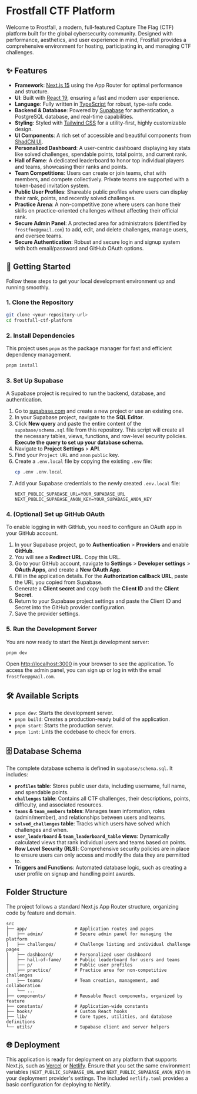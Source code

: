 # Frostfall CTF Platform

Welcome to Frostfall, a modern, full-featured Capture The Flag (CTF) platform built for the global cybersecurity community. Designed with performance, aesthetics, and user experience in mind, Frostfall provides a comprehensive environment for hosting, participating in, and managing CTF challenges.

## ✨ Features

- **Framework**: [Next.js 15](https://nextjs.org/) using the App Router for optimal performance and structure.
- **UI**: Built with [React 19](https://react.dev/), ensuring a fast and modern user experience.
- **Language**: Fully written in [TypeScript](https://www.typescriptlang.org/) for robust, type-safe code.
- **Backend & Database**: Powered by [Supabase](https://supabase.io/) for authentication, a PostgreSQL database, and real-time capabilities.
- **Styling**: Styled with [Tailwind CSS](https://tailwindcss.com/) for a utility-first, highly customizable design.
- **UI Components**: A rich set of accessible and beautiful components from [ShadCN UI](https://ui.shadcn.com/).
- **Personalized Dashboard**: A user-centric dashboard displaying key stats like solved challenges, spendable points, total points, and current rank.
- **Hall of Fame**: A dedicated leaderboard to honor top individual players and teams, showcasing their ranks and points.
- **Team Competitions**: Users can create or join teams, chat with members, and compete collectively. Private teams are supported with a token-based invitation system.
- **Public User Profiles**: Shareable public profiles where users can display their rank, points, and recently solved challenges.
- **Practice Arena**: A non-competitive zone where users can hone their skills on practice-oriented challenges without affecting their official rank.
- **Secure Admin Panel**: A protected area for administrators (identified by `frostfoe@gmail.com`) to add, edit, and delete challenges, manage users, and oversee teams.
- **Secure Authentication**: Robust and secure login and signup system with both email/password and GitHub OAuth options.

## 🚀 Getting Started

Follow these steps to get your local development environment up and running smoothly.

### 1. Clone the Repository

```bash
git clone <your-repository-url>
cd frostfall-ctf-platform
```

### 2. Install Dependencies

This project uses `pnpm` as the package manager for fast and efficient dependency management.

```bash
pnpm install
```

### 3. Set Up Supabase

A Supabase project is required to run the backend, database, and authentication.

1.  Go to [supabase.com](https://supabase.com) and create a new project or use an existing one.
2.  In your Supabase project, navigate to the **SQL Editor**.
3.  Click **New query** and paste the entire content of the `supabase/schema.sql` file from this repository. This script will create all the necessary tables, views, functions, and row-level security policies. **Execute the query to set up your database schema.**
4.  Navigate to **Project Settings** > **API**.
5.  Find your `Project URL` and `anon` `public` key.
6.  Create a `.env.local` file by copying the existing `.env` file:
    ```bash
    cp .env .env.local
    ```
7.  Add your Supabase credentials to the newly created `.env.local` file:
    ```env
    NEXT_PUBLIC_SUPABASE_URL=YOUR_SUPABASE_URL
    NEXT_PUBLIC_SUPABASE_ANON_KEY=YOUR_SUPABASE_ANON_KEY
    ```

### 4. (Optional) Set up GitHub OAuth

To enable logging in with GitHub, you need to configure an OAuth app in your GitHub account.

1.  In your Supabase project, go to **Authentication** > **Providers** and enable **GitHub**.
2.  You will see a **Redirect URL**. Copy this URL.
3.  Go to your GitHub account, navigate to **Settings** > **Developer settings** > **OAuth Apps**, and create a **New OAuth App**.
4.  Fill in the application details. For the **Authorization callback URL**, paste the URL you copied from Supabase.
5.  Generate a **Client secret** and copy both the **Client ID** and the **Client Secret**.
6.  Return to your Supabase project settings and paste the Client ID and Secret into the GitHub provider configuration.
7.  Save the provider settings.

### 5. Run the Development Server

You are now ready to start the Next.js development server:

```bash
pnpm dev
```

Open [http://localhost:3000](http://localhost:3000) in your browser to see the application. To access the admin panel, you can sign up or log in with the email `frostfoe@gmail.com`.

## 🛠️ Available Scripts

- `pnpm dev`: Starts the development server.
- `pnpm build`: Creates a production-ready build of the application.
- `pnpm start`: Starts the production server.
- `pnpm lint`: Lints the codebase to check for errors.

## 🗄️ Database Schema

The complete database schema is defined in `supabase/schema.sql`. It includes:

- **`profiles` table**: Stores public user data, including username, full name, and spendable points.
- **`challenges` table**: Contains all CTF challenges, their descriptions, points, difficulty, and associated resources.
- **`teams` & `team_members` tables**: Manages team information, roles (admin/member), and relationships between users and teams.
- **`solved_challenges` table**: Tracks which users have solved which challenges and when.
- **`user_leaderboard` & `team_leaderboard_table` views**: Dynamically calculated views that rank individual users and teams based on points.
- **Row Level Security (RLS)**: Comprehensive security policies are in place to ensure users can only access and modify the data they are permitted to.
- **Triggers and Functions**: Automated database logic, such as creating a user profile on signup and handling point awards.

## Folder Structure

The project follows a standard Next.js App Router structure, organizing code by feature and domain.

```
src
├── app/                  # Application routes and pages
│   ├── admin/            # Secure admin panel for managing the platform
│   ├── challenges/       # Challenge listing and individual challenge pages
│   ├── dashboard/        # Personalized user dashboard
│   ├── hall-of-fame/     # Public leaderboard for users and teams
│   ├── p/                # Public user profiles
│   ├── practice/         # Practice area for non-competitive challenges
│   ├── teams/            # Team creation, management, and collaboration
│   └── ...
├── components/           # Reusable React components, organized by feature
├── constants/            # Application-wide constants
├── hooks/                # Custom React hooks
├── lib/                  # Core types, utilities, and database definitions
└── utils/                # Supabase client and server helpers
```

## 🌐 Deployment

This application is ready for deployment on any platform that supports Next.js, such as [Vercel](https://vercel.com/) or [Netlify](https://www.netlify.com/). Ensure that you set the same environment variables (`NEXT_PUBLIC_SUPABASE_URL` and `NEXT_PUBLIC_SUPABASE_ANON_KEY`) in your deployment provider's settings. The included `netlify.toml` provides a basic configuration for deploying to Netlify.
